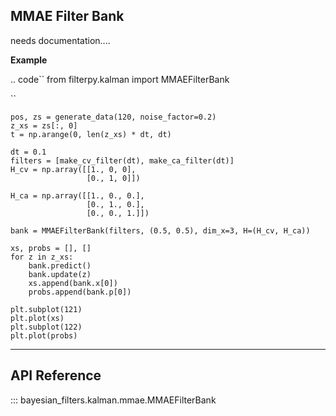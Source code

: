 ## MMAE Filter Bank

needs documentation....

**Example**

.. code``
from filterpy.kalman import MMAEFilterBank

``

    pos, zs = generate_data(120, noise_factor=0.2)
    z_xs = zs[:, 0]
    t = np.arange(0, len(z_xs) * dt, dt)

    dt = 0.1
    filters = [make_cv_filter(dt), make_ca_filter(dt)]
    H_cv = np.array([[1., 0, 0],
                     [0., 1, 0]])

    H_ca = np.array([[1., 0., 0.],
                     [0., 1., 0.],
                     [0., 0., 1.]])

    bank = MMAEFilterBank(filters, (0.5, 0.5), dim_x=3, H=(H_cv, H_ca))

    xs, probs = [], []
    for z in z_xs:
        bank.predict()
        bank.update(z)
        xs.append(bank.x[0])
        probs.append(bank.p[0])

    plt.subplot(121)
    plt.plot(xs)
    plt.subplot(122)
    plt.plot(probs)

-------

## API Reference

::: bayesian_filters.kalman.mmae.MMAEFilterBank
